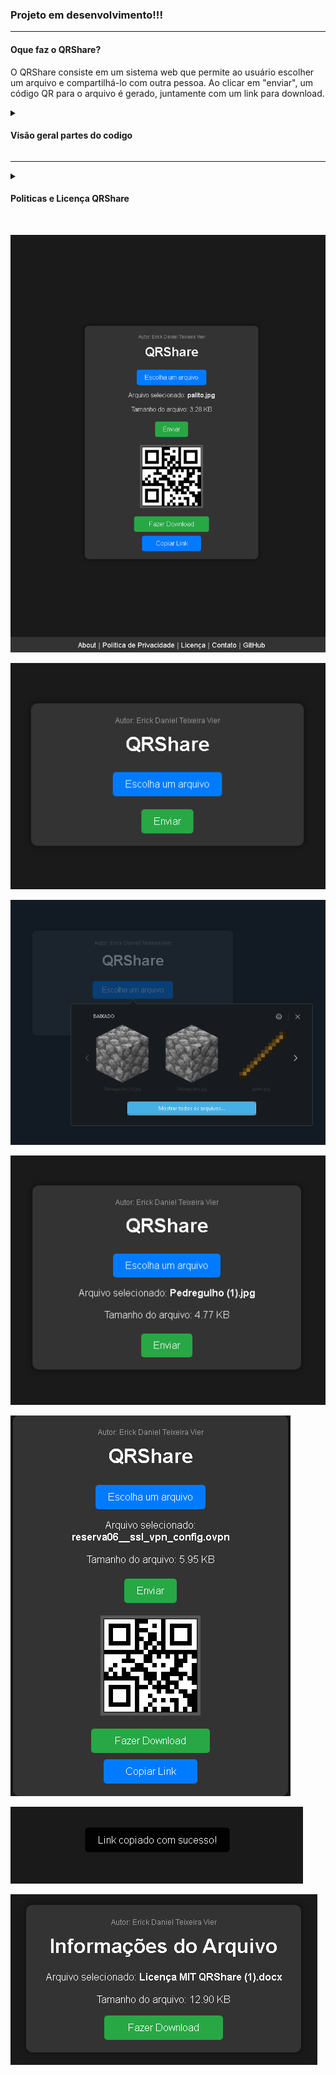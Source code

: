 ### Projeto em desenvolvimento!!!

<hr>

#### Oque faz o QRShare?

O QRShare consiste em um sistema web que permite ao usuário escolher um arquivo e compartilhá-lo com outra pessoa. Ao clicar em "enviar", um código QR para o arquivo é gerado, juntamente com um link para download.

<details>
  <summary><h4>Visão geral partes do codigo</h4></summary>
  <summary><strong><h4>HTML</h4></strong></summary>
  <p>O código HTML define duas páginas: uma página principal chamada "QRShare" e outra página chamada "Informações do Arquivo".</p>
  <summary><strong><h4>CSS</h4></strong></summary>
  <p>O CSS fornece estilos de formatação para a aparência da página, incluindo cores, fontes, tamanhos de botões e elementos, bem como a formatação de elementos de botão e contêineres.</p>
  <summary><strong><h4>JavaScript (script.js)</h4></strong></summary>
  <p><strong>displayFileName():</strong> Esta função é acionada quando um arquivo é selecionado por meio do elemento de entrada de arquivo (fileInput). Ela atualiza a exibição do nome do arquivo selecionado e do tamanho do arquivo.
    
<strong>formatFileSize(size):</strong> Esta função formata o tamanho do arquivo em bytes, kilobytes, megabytes ou gigabytes, dependendo do tamanho.

<strong>generateQRCode():</strong> Esta função é acionada quando o botão "Enviar" é clicado. Ela lê o arquivo selecionado, converte-o em dados base64 e gera um código QR para ele. Em seguida, armazena os dados do arquivo e o tamanho em localStorage e exibe o código QR, o link de download e o botão de cópia.

<strong>copyDownloadLink():</strong> Esta função é acionada quando o botão "Copiar Link" é clicado. Ela gera um link para a página de informações do arquivo com os detalhes do arquivo e copia esse link para a área de transferência. Em seguida, exibe uma mensagem de sucesso temporária.

<strong>downloadFile():</strong> Esta função é acionada quando o botão "Fazer Download" é clicado. Ela cria um blob a partir do arquivo selecionado e gera um URL de objeto para esse blob. Em seguida, define o atributo href do botão de download para apontar para esse URL, permitindo que o usuário faça o download do arquivo.</p>

<summary><strong><h4>JavaScript (na página "Informações do Arquivo")</h4></strong></summary>
<p>O código nesta página lê os parâmetros da URL para obter o nome do arquivo e o tamanho do arquivo. Em seguida, exibe essas informações na página e define o botão de download para baixar o arquivo com o nome correto quando clicado.
  
Em resumo, o código HTML, CSS e JavaScript fornecidos criam uma aplicação que permite ao usuário selecionar um arquivo, gerar um código QR para o arquivo, copiar o link para a página de informações do arquivo e fazer o download do arquivo com o nome correto. Cada parte do código desempenha um papel específico na funcionalidade da aplicação.</p>
  
</details>

<hr>

<details>
  <summary><h4>Politicas e Licença QRShare</h4></summary>
  <p>Clique no link abaixo para baixar o PDF de Política de Privacidade, e Licença MIT do QRShare.</p>
  <p><a href="https://github.com/ErickDaniel7/QRShare/blob/main/Licença%20MIT%20QRShare.pdf">Licença MIT</a></p>
  <p><a href="https://github.com/ErickDaniel7/QRShare/blob/main/Política%20de%20Privacidade%20do%20QRShare.pdf">Política de Privacidade</p>
</details>

<br>

![InterfaceCompleta](https://github.com/ErickDaniel7/QRShare/blob/main/Imagens/InterfaceCompleta.png)

![QRShare](https://github.com/ErickDaniel7/QRShare/blob/main/Imagens/QRShare.png)

![EscolherArquivo](https://github.com/ErickDaniel7/QRShare/blob/main/Imagens/EscolherArquivo.png)

![InformaçõesArquivo](https://github.com/ErickDaniel7/QRShare/blob/main/Imagens/InformaçõesArquivo.png)

![Qrcode&Download](https://github.com/ErickDaniel7/QRShare/blob/main/Imagens/Qrcode.png)

![Qrcode&Download](https://github.com/ErickDaniel7/QRShare/blob/main/Imagens/BoxLink.png)

![InformaçõesArquivoDownload](https://github.com/ErickDaniel7/QRShare/blob/main/Imagens/InformaçõesArquivoDownload.png)

